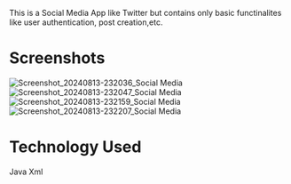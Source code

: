 This is a Social Media App like Twitter but contains only basic functinalites like user authentication, post creation,etc.

# Screenshots
![Screenshot_20240813-232036_Social Media](https://github.com/user-attachments/assets/3ec7ce3c-7306-40b7-b3fb-c5b896727da7)
![Screenshot_20240813-232047_Social Media](https://github.com/user-attachments/assets/60521da6-fb03-4572-ac2d-5dc8a3008d97)
![Screenshot_20240813-232159_Social Media](https://github.com/user-attachments/assets/e4bd794f-554e-4561-8e12-00491195a5a8)
![Screenshot_20240813-232207_Social Media](https://github.com/user-attachments/assets/a22b71c8-77cb-47a0-890a-b8677cf4189c)


# Technology Used
Java
Xml
